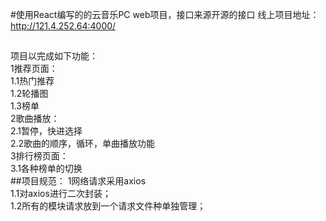 #使用React编写的的云音乐PC web项目，接口来源开源的接口
线上项目地址：http://121.4.252.64:4000/
##
项目以完成如下功能：\
  1推荐页面：\
    1.1热门推荐\
    1.2轮播图\
    1.3榜单\
  2歌曲播放：\
    2.1暂停，快进选择\
    2.2歌曲的顺序，循环，单曲播放功能\
  3排行榜页面：\
    3.1各种榜单的切换\
 ##项目规范：
    1网络请求采用axios\
    1.1对axios进行二次封装；\
    1.2所有的模块请求放到一个请求文件种单独管理；
